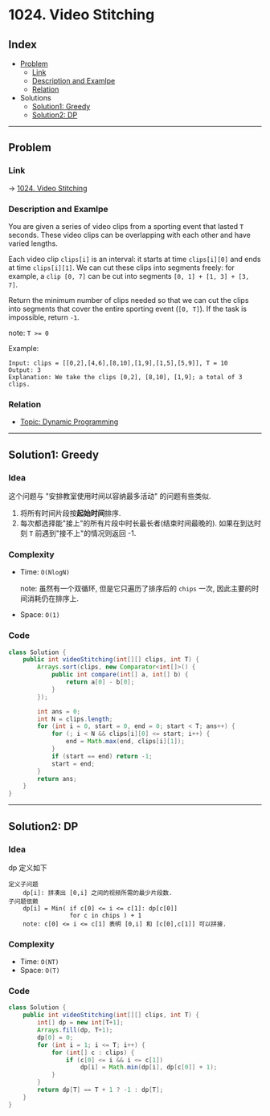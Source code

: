 # 1024. Video Stitching

## Index

- [Problem](#problem)
  - [Link](#Link)
  - [Description and Examlpe](#description-and-examlpe)
  - [Relation](#relation)
- Solutions
  - [Solution1: Greedy](#solution1-greedy)
  - [Solution2: DP](#solution2-dp)

----

## Problem

### Link

-> [1024. Video Stitching][1]

### Description and Examlpe

You are given a series of video clips from a sporting event that lasted `T` seconds.  These video clips can be overlapping with each other and have varied lengths.

Each video clip `clips[i]` is an interval: it starts at time `clips[i][0]` and ends at time `clips[i][1]`.  We can cut these clips into segments freely: for example, a `clip [0, 7]` can be cut into segments `[0, 1] + [1, 3] + [3, 7]`.

Return the minimum number of clips needed so that we can cut the clips into segments that cover the entire sporting event (`[0, T]`).  If the task is impossible, return `-1`.

note: `T >= 0`

Example:

```nohighlight
Input: clips = [[0,2],[4,6],[8,10],[1,9],[1,5],[5,9]], T = 10
Output: 3
Explanation: We take the clips [0,2], [8,10], [1,9]; a total of 3 clips.
```

### Relation

- [Topic: Dynamic Programming][2]

----

## Solution1: Greedy

### Idea

这个问题与 "安排教室使用时间以容纳最多活动" 的问题有些类似.

1. 将所有时间片段按**起始时间**排序.
2. 每次都选择能"接上"的所有片段中时长最长者(结束时间最晚的). 如果在到达时刻 `T` 前遇到"接不上"的情况则返回 -1.

### Complexity

- Time: `O(NlogN)`

    note: 虽然有一个双循环, 但是它只遍历了排序后的 `chips` 一次, 因此主要的时间消耗仍在排序上.

- Space: `O(1)`

### Code

```java
class Solution {
    public int videoStitching(int[][] clips, int T) {
        Arrays.sort(clips, new Comparator<int[]>() {
            public int compare(int[] a, int[] b) {
                return a[0] - b[0];
            }
        });

        int ans = 0;
        int N = clips.length;
        for (int i = 0, start = 0, end = 0; start < T; ans++) {
            for (; i < N && clips[i][0] <= start; i++) {
                end = Math.max(end, clips[i][1]);
            }
            if (start == end) return -1;
            start = end;
        }
        return ans;
    }
}
```

----

## Solution2: DP

### Idea

dp 定义如下

```nohighlight
定义子问题
    dp[i]: 拼凑出 [0,i] 之间的视频所需的最少片段数.
子问题依赖
    dp[i] = Min( if c[0] <= i <= c[1]: dp[c[0]]
                 for c in chips ) + 1
    note: c[0] <= i <= c[1] 表明 [0,i] 和 [c[0],c[1]] 可以拼接.
```

### Complexity

- Time: `O(NT)`
- Space: `O(T)`

### Code

```java
class Solution {
    public int videoStitching(int[][] clips, int T) {
        int[] dp = new int[T+1];
        Arrays.fill(dp, T+1);
        dp[0] = 0;
        for (int i = 1; i <= T; i++) {
            for (int[] c : clips) {
                if (c[0] <= i && i <= c[1])
                    dp[i] = Math.min(dp[i], dp[c[0]] + 1);
            }
        }
        return dp[T] == T + 1 ? -1 : dp[T];
    }
}
```

[1]: https://leetcode.com/problems/video-stitching/
[2]: ../topics/dynamic-programming.md

